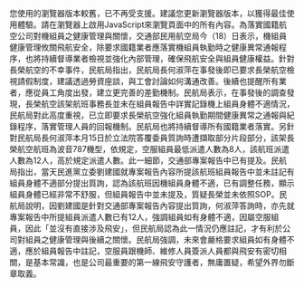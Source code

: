您使用的瀏覽器版本較舊，已不再受支援。建議您更新瀏覽器版本，以獲得最佳使用體驗。請在瀏覽器上啟用JavaScript來瀏覽頁面中的所有內容。為落實國籍航空公司對機組員之健康管理與關懷，交通部民用航空局今（18）日表示，機組員健康管理攸關飛航安全，除要求國籍業者應落實機組員執勤時之健康異常通報程序，也將持續督導業者檢視並強化內部管理，確保飛航安全與組員健康權益。針對長榮航空的不幸事件，民航局指出，民航局長何淑萍在事發後即已要求長榮航空檢視請假制度，建議透過勞資座談，與工會討論如何溝通改善。後續也提醒所有業者，應從員工角度出發，建立更完善的差勤機制。民航局表示，在事發後的調查發現，長榮航空該架航班事務長並未在組員報告中詳實記錄機上組員身體不適情況，民航局對此高度重視，已立即要求長榮航空強化組員執勤期間健康異常之通報與紀錄程序，落實管理人員的回報機制。民航局也將持續督導所有國籍業者落實。另針對民航局長何淑萍本月15日於立法院答覆委員質詢時遭擷取部分片段部分，該架長榮航空航班為波音787機型，依規定，空服組員最低派遣人數為8人，該航班派遣人數為12人，高於規定派遣人數。此一細節，交通部專案報告中已有提及。民航局指出，當天民進黨立委劉建國就專案報告內容所提該航班組員報告中並未註記有組員身體不適部分提出質詢，認為該航班因機組員身體不適，已有調整任務，顯示組員身體已經非常不舒服，但組員報告中並未提及，質疑長榮並未依照SOP。民航局說明，因劉建國是針對交通部專案報告內容提出質詢，何淑萍答詢時，亦先就專案報告中所提組員派遣人數已有12人，強調組員如有身體不適，因屬空服組員，因此「並沒有直接涉及飛安」，但民航局認為此一情況仍應註記，才有利於公司對組員之健康管理與後續之關懷。民航局強調，未來會嚴格要求組員如有身體不適，應於組員報告中註記，空服員跟機師、維修人員簽派人員都與飛安有密切相關，是基本常識，也是公司最重要的第一線飛安守護者，無庸置疑，希望外界勿斷章取義。